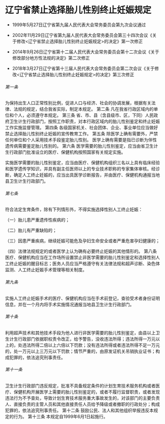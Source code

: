 # 辽宁省禁止选择胎儿性别终止妊娠规定

- 1999年5月27日辽宁省第九届人民代表大会常务委员会第九次会议通过

- 2002年11月29日辽宁省第九届人民代表大会常务委员会第三十四次会议《关于修改<辽宁省禁止选择胎儿性别终止妊娠规定>的决定》第一次修正

- 2014年9月26日辽宁省第十二届人民代表大会常务委员会第十二次会议《关于修改部分地方性法规的决定》第二次修正

- 2018年3月27日辽宁省第十三届人民代表大会常务委员会第二次会议《关于修改<辽宁省禁止选择胎儿性别终止妊娠规定>的决定》第三次修正

<!-- INFO END -->

###### 第一条

为保持出生人口正常性别比例，促进人口与经济、社会的协调发展，根据有关法律、法规的规定，结合我省实际，制定本规定。 第二条 凡在我省行政区域内的单位和个人，必须遵守本规定。 第三条 省、市、县（含县级市、区，下同）人民政府卫生计生行政部门，按照工作职责，对本行政区域内的胎儿性别鉴定和终止妊娠工作实施监督管理。 第四条 各级国家机关、社会团体、企业、事业单位应当做好禁止选择胎儿性别终止妊娠的宣传教育工作。 第五条 除医学上确有需要外，严禁任何单位和个人采用技术手段鉴定胎儿性别。 医学上确有需要是指已诊断为伴性遗传病需要鉴定胎儿性别的。 第六条 医学需要的胎儿性别鉴定，应当由省卫生计生行政部门批准设立的医疗、保健机构按照国家有关规定实施。

实施医学需要的胎儿性别鉴定，应当由医疗、保健机构组织三名以上具有临床经验和医学遗传学知识，并具有副主任医师以上的专业技术职称的专家集体审核。经诊断，确定人工终止妊娠的，应当出具医学诊断报告，并由医疗、保健机构通报当地县卫生计生行政部门。

###### 第七条

符合法定生育条件，除有下列情形外，不得实施选择性别人工终止妊娠：

（一）胎儿患严重遗传性疾病的；

（二）胎儿有严重缺陷的；

（三）因患严重疾病，继续妊娠可能危及孕妇生命安全或者严重危害孕妇健康的；

（四）法律法规规定的或者医学上认为确有必要终止妊娠的其他情形的。 第八条 医疗、保健机构应当在工作场所设置禁止非医学需要的胎儿性别鉴定和选择性别人工终止妊娠的醒目标志；医务人员应当严格遵守有关法律法规和超声诊断、染色体监测、人工终止妊娠手术管理等相关制度。

###### 第九条

实施人工终止妊娠手术的医疗、保健机构应当在手术前登记，查验受术者身份证明信息，并在一个月内将手术实施情况通报当地县卫生计生行政部门。

###### 第十条

利用超声技术和其他技术手段为他人进行非医学需要的胎儿性别鉴定，由县以上卫生计生行政部门依据职权责令改正，给予警告，没收违法所得；违法所得一万元以上的，处违法所得二倍以上六倍以下罚款；没有违法所得或者违法所得不足一万元的，处一万元以上三万元以下罚款；情节严重的，由原发证机关吊销执业证书；构成犯罪的，依法追究刑事责任。

###### 第十一条

卫生计生行政部门违反规定，批准不具备规定条件的计划生育技术服务机构或者医疗、保健机构开展医学上需要的胎儿性别鉴定的，或者不履行监督职责，或者发现违法行为不予查处，导致计划生育技术服务重大事故发生的，对该部门的主要负责人、直接负责的主管人员和其他直接责任人员给予降级或者撤职的行政处分；构成犯罪的，依法追究刑事责任。 第十二条 鼓励公民、法人和其他组织举报违反本规定的行为。 第十三条 本规定自1999年6月1日起施行。
